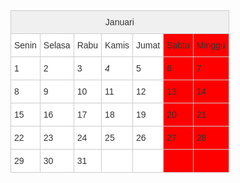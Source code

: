 <style type="text/css">
.tg  {border-collapse:collapse;border-color:#ccc;border-spacing:0;}
.tg td{background-color:#fff;border-color:#ccc;border-style:solid;border-width:1px;color:#333;
  font-family:Arial, sans-serif;font-size:14px;overflow:hidden;padding:10px 5px;word-break:normal;}
.tg th{background-color:#f0f0f0;border-color:#ccc;border-style:solid;border-width:1px;color:#333;
  font-family:Arial, sans-serif;font-size:14px;font-weight:normal;overflow:hidden;padding:10px 5px;word-break:normal;}
.tg .tg-mnhx{background-color:#fe0000;text-align:left;vertical-align:top}
.tg .tg-baqh{text-align:center;vertical-align:top}
.tg .tg-0lax{text-align:left;vertical-align:top}
.tg .tg-8zwo{font-style:italic;text-align:left;vertical-align:top}
</style>
<table class="tg">
<thead>
  <tr>
    <th class="tg-baqh" colspan="7">Januari</th>
  </tr>
</thead>
<tbody>
  <tr>
    <td class="tg-0lax">Senin</td>
    <td class="tg-0lax">Selasa</td>
    <td class="tg-0lax">Rabu</td>
    <td class="tg-0lax">Kamis</td>
    <td class="tg-0lax">Jumat</td>
    <td class="tg-mnhx">Sabtu</td>
    <td class="tg-mnhx">Minggu</td>
  </tr>
  <tr>
    <td class="tg-0lax">1</td>
    <td class="tg-0lax">2</td>
    <td class="tg-0lax">3</td>
    <td class="tg-8zwo">4</td>
    <td class="tg-0lax">5</td>
    <td class="tg-mnhx">6</td>
    <td class="tg-mnhx">7</td>
  </tr>
  <tr>
    <td class="tg-0lax">8</td>
    <td class="tg-0lax">9</td>
    <td class="tg-0lax">10</td>
    <td class="tg-0lax">11</td>
    <td class="tg-0lax">12</td>
    <td class="tg-mnhx">13</td>
    <td class="tg-mnhx">14</td>
  </tr>
  <tr>
    <td class="tg-0lax">15</td>
    <td class="tg-0lax">16</td>
    <td class="tg-0lax">17</td>
    <td class="tg-0lax">18</td>
    <td class="tg-0lax">19</td>
    <td class="tg-mnhx">20</td>
    <td class="tg-mnhx">21</td>
  </tr>
  <tr>
    <td class="tg-0lax">22</td>
    <td class="tg-0lax">23</td>
    <td class="tg-0lax">24</td>
    <td class="tg-0lax">25</td>
    <td class="tg-0lax">26</td>
    <td class="tg-mnhx">27</td>
    <td class="tg-mnhx">28</td>
  </tr>
  <tr>
    <td class="tg-0lax">29</td>
    <td class="tg-0lax">30</td>
    <td class="tg-0lax">31</td>
    <td class="tg-0lax"></td>
    <td class="tg-0lax"></td>
    <td class="tg-mnhx"></td>
    <td class="tg-mnhx"></td>
  </tr>
</tbody>
</table>
